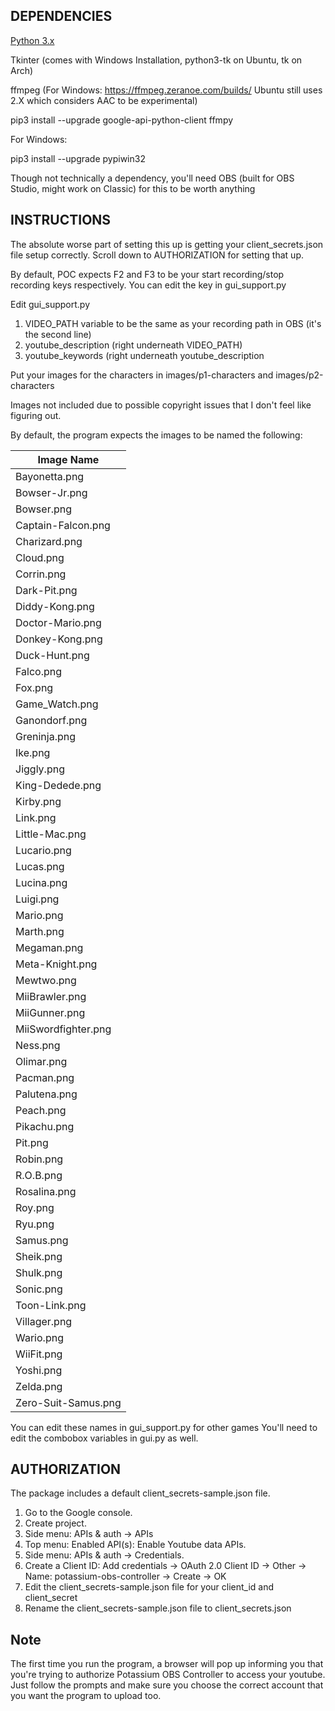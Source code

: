 DEPENDENCIES
----

[Python 3.x](https://www.python.org/downloads/)

Tkinter (comes with Windows Installation, python3-tk on Ubuntu, tk on Arch)

ffmpeg (For Windows: https://ffmpeg.zeranoe.com/builds/ Ubuntu still uses 2.X which considers AAC to be experimental)

pip3 install --upgrade google-api-python-client ffmpy

For Windows:

pip3 install --upgrade pypiwin32

Though not technically a dependency, you'll need OBS (built for OBS Studio, might work on Classic) for this to be worth anything

INSTRUCTIONS
----

The absolute worse part of setting this up is getting your client_secrets.json file setup correctly.
Scroll down to AUTHORIZATION for setting that up.

By default, POC expects F2 and F3 to be your start recording/stop recording keys respectively. You can edit the key in gui_support.py

Edit gui_support.py

1. VIDEO_PATH variable to be the same as your recording path in OBS (it's the second line)
2. youtube_description (right underneath VIDEO_PATH)
3. youtube_keywords (right underneath youtube_description


Put your images for the characters in images/p1-characters and images/p2-characters

Images not included due to possible copyright issues that I don't feel like figuring out.

By default, the program expects the images to be named the following:

| Image Name|
|------------|
|Bayonetta.png|
|Bowser-Jr.png|
|Bowser.png|
|Captain-Falcon.png|
|Charizard.png|
|Cloud.png|
|Corrin.png|
|Dark-Pit.png|
|Diddy-Kong.png|
|Doctor-Mario.png|
|Donkey-Kong.png|
|Duck-Hunt.png|
|Falco.png|
|Fox.png|
|Game_Watch.png|
|Ganondorf.png|
|Greninja.png|
|Ike.png|
|Jiggly.png|
|King-Dedede.png|
|Kirby.png|
|Link.png|
|Little-Mac.png|
|Lucario.png|
|Lucas.png|
|Lucina.png|
|Luigi.png|
|Mario.png|
|Marth.png|
|Megaman.png|
|Meta-Knight.png|
|Mewtwo.png|
|MiiBrawler.png|
|MiiGunner.png|
|MiiSwordfighter.png|
|Ness.png|
|Olimar.png|
|Pacman.png|
|Palutena.png|
|Peach.png|
|Pikachu.png|
|Pit.png|
|Robin.png|
|R.O.B.png|
|Rosalina.png|
|Roy.png|
|Ryu.png|
|Samus.png|
|Sheik.png|
|Shulk.png|
|Sonic.png|
|Toon-Link.png|
|Villager.png|
|Wario.png|
|WiiFit.png|
|Yoshi.png|
|Zelda.png|
|Zero-Suit-Samus.png|

You can edit these names in gui_support.py for other games You'll need to edit the combobox variables in gui.py as well.

AUTHORIZATION
----

The package includes a default client_secrets-sample.json file.

1. Go to the Google console.
2. Create project.
3. Side menu: APIs & auth -> APIs
4. Top menu: Enabled API(s): Enable Youtube data APIs.
5. Side menu: APIs & auth -> Credentials.
6. Create a Client ID: Add credentials -> OAuth 2.0 Client ID -> Other -> Name: potassium-obs-controller -> Create -> OK
7. Edit the client_secrets-sample.json file for your client_id and client_secret
8. Rename the client_secrets-sample.json file to client_secrets.json

Note
----

The first time you run the program, a browser will pop up informing you that you're trying to authorize Potassium OBS Controller to access your youtube. Just follow the prompts and make sure you choose the correct account that you want the program to upload too.
